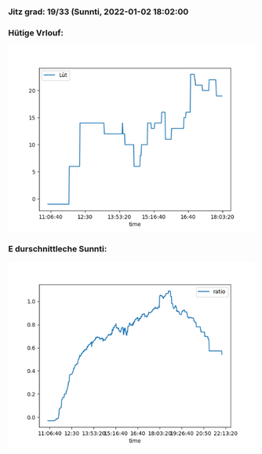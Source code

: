 ### Jitz grad: 19/33 (Sunnti, 2022-01-02 18:02:00

### Hütige Vrlouf:
![Graph](Today.png)

### E durschnittleche Sunnti:
![Graph](Sunnti.png)